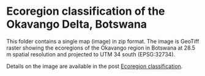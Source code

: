 # Ecoregion classification of the Okavango Delta, Botswana

This folder contains a single map (image) in zip format. The image is GeoTiff raster showing the ecoregions of the Okavango region in Botswana at 28.5 m spatial resolution and projected to UTM 34 south (EPSG:32734).

Details on the image are available in the post [Ecoregion classification](.https://karttur.github.io/okavango/blog/oka-landcover/).
